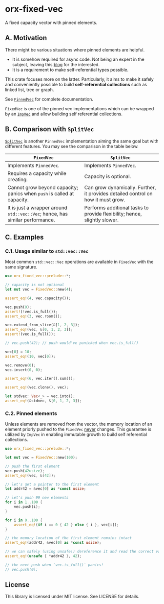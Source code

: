 # orx-fixed-vec

A fixed capacity vector with pinned elements.

## A. Motivation

There might be various situations where pinned elements are helpful.

* It is somehow required for async code. Not being an expert in the subject, leaving this [blog](https://blog.cloudflare.com/pin-and-unpin-in-rust) for the interested.
* It is a requirement to make self-referential types possible.

This crate focuses more on the latter. Particularly, it aims to make it safely and conveniently possible to build **self-referential collections** such as linked list, tree or graph.

See [`PinnedVec`](https://crates.io/crates/orx-pinned-vec) for complete documentation.

`FixedVec` is one of the pinned vec implementations which can be wrapped by an [`ImpVec`](https://crates.io/crates/orx-imp-vec) and allow building self referential collections.

## B. Comparison with `SplitVec`

[`SplitVec`](https://crates.io/crates/orx-pinned-vec) is another `PinnedVec` implementation aiming the same goal but with different features. You may see the comparison in the table below.

| **`FixedVec`**                                                               | **`SplitVec`**                                                                   |
|------------------------------------------------------------------------------|----------------------------------------------------------------------------------|
| Implements `PinnedVec`.                                                      | Implements `PinnedVec`.                                                          |
| Requires a capacity while creating.                                          | Capacity is optional.                                                            |
| Cannot grow beyond capacity; panics when `push` is called at capacity.       | Can grow dynamically. Further, it provides detailed control on how it must grow. |
| It is just a wrapper around `std::vec::Vec`; hence, has similar performance. | Performs additional tasks to provide flexibility; hence, slightly slower.        |

## C. Examples

### C.1. Usage similar to `std::vec::Vec`

Most common `std::vec::Vec` operations are available in `FixedVec` with the same signature.

```rust
use orx_fixed_vec::prelude::*;

// capacity is not optional
let mut vec = FixedVec::new(4);

assert_eq!(4, vec.capacity());

vec.push(0);
assert!(!vec.is_full());
assert_eq!(3, vec.room());

vec.extend_from_slice(&[1, 2, 3]);
assert_eq!(vec, &[0, 1, 2, 3]);
assert!(vec.is_full());

// vec.push(42); // push would've panicked when vec.is_full()

vec[0] = 10;
assert_eq!(10, vec[0]);

vec.remove(0);
vec.insert(0, 0);

assert_eq!(6, vec.iter().sum());

assert_eq!(vec.clone(), vec);

let stdvec: Vec<_> = vec.into();
assert_eq!(&stdvec, &[0, 1, 2, 3]);
```


### C.2. Pinned elements

Unless elements are removed from the vector, the memory location of an element priorly pushed to the `FixedVec` <ins>never</ins> changes. This guarantee is utilized by `ImpVec` in enabling immutable growth to build self referential collections.

```rust
use orx_fixed_vec::prelude::*;

let mut vec = FixedVec::new(100);

// push the first element
vec.push(42usize);
assert_eq!(vec, &[42]);

// let's get a pointer to the first element
let addr42 = &vec[0] as *const usize;

// let's push 99 new elements
for i in 1..100 {
    vec.push(i);
}

for i in 0..100 {
    assert_eq!(if i == 0 { 42 } else { i }, vec[i]);
}

// the memory location of the first element remains intact
assert_eq!(addr42, &vec[0] as *const usize);

// we can safely (using unsafe!) dereference it and read the correct value
assert_eq!(unsafe { *addr42 }, 42);

// the next push when `vec.is_full()` panics!
// vec.push(0);
```

## License

This library is licensed under MIT license. See LICENSE for details.

